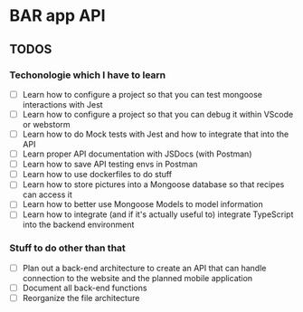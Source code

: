 # BAR app API

## TODOS

### Techonologie which I have to learn
-[ ] Learn how to configure a project so that you can test mongoose interactions with Jest
-[ ] Learn how to configure a project so that you can debug it within VScode or webstorm
-[ ] Learn how to do Mock tests with Jest and how to integrate that into the API
-[ ] Learn proper API documentation with JSDocs (with Postman)
-[ ] Learn how to save API testing envs in Postman
-[ ] Learn how to use dockerfiles to do stuff
-[ ] Learn how to store pictures into a Mongoose database so that recipes can access it
-[ ] Learn how to better use Mongoose Models to model information
-[ ] Learn how to integrate (and if it's actually useful to) integrate TypeScript into the backend environment

### Stuff to do other than that
-[ ] Plan out a back-end architecture to create an API that can handle connection to the website and the planned mobile application
-[ ] Document all back-end functions
-[ ] Reorganize the file architecture
